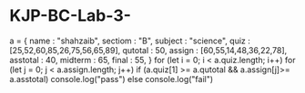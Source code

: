 # KJP-BC-Lab-3-
a = {     name : "shahzaib",
sectiom : "B",
subject : "science",
quiz : [25,52,60,85,26,75,56,65,89],
qutotal : 50,
assign : [60,55,14,48,36,22,78],
asstotal : 40,
midterm : 65,
final : 55,
} 
for (let i = 0; i &lt; a.quiz.length; i++)
for (let j = 0; j &lt; a.assign.length; j++)
if (a.quiz[1] >= a.qutotal && a.assign[j]>= a.asstotal)
console.log("pass")
else
console.log("fail") 
